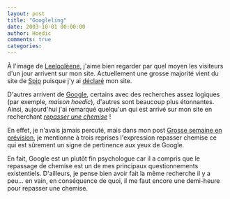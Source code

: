 ```yaml
---
layout: post
title: "Googleling"
date: 2003-10-01 00:00:00
author: Hoedic
comments: true
categories: 
---
```



À l'image de <a title="Le blog à Leeloolene" href="http://leeloolene.free.fr/">Leeloolèene</a>, j'aime bien regarder par quel moyen les visiteurs d'un jour arrivent sur mon site. Actuellement une grosse majorité vient du site de <a title="Systeme de publication pour l'internet" href="http://www.spip.net/">Spip</a> puisque j'y ai <a title="Des sites sous SPIP" href="http://www.spip.net/fr_article884.html">déclaré</a> mon site.

D'autres arrivent de [Google](http://www.google.com/), certains avec des recherches assez logiques (par exemple, *maison hoedic*), d'autres sont beaucoup plus étonnantes. Ainsi, aujourd'hui j'ai remarqué quelqu'un qui est arrivé sur mon site en recherchant *<a title="Recherche Google : repasser une chemise" href="http://www.google.fr/search?q=repasser+une+chemise&amp;ie=ISO-8859-1&amp;hl=fr&amp;meta=cr%3DcountryFR">repasser une chemise</a>* !

En effet, je n'avais jamais percuté, mais dans mon post [Grosse semaine en prévision](http://hoedic.ouvaton.org/blog21.html), je mentionne à trois reprises l'expression repasser chemise ce qui est sûrement un signe de pertinence aux yeux de Google.

En fait, Google est un plutôt fin psychologue car il a compris que le repassage de chemise est un de mes principaux questionnements existentiels. D'ailleurs, je pense bien avoir fait la même recherche il y a peu... en vain, en conséquence de quoi, il me faut encore une demi-heure pour repasser une chemise.